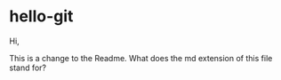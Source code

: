 # hello-git

Hi,

This is a change to the Readme. What does the md extension of this file stand for?
